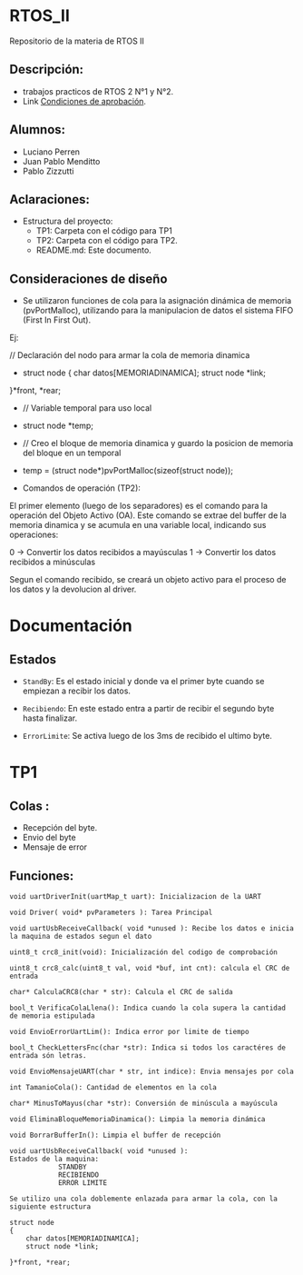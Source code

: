 # RTOS_II
Repositorio de la materia de RTOS II

## Descripción:
- trabajos practicos de RTOS 2 N°1 y N°2.
- Link [Condiciones de aprobación]( https://github.com/pablozizzutti/RTOS_II/blob/master/RTOS%202%20-%20Condici%C3%B3n%20de%20aprobaci%C3%B3n.pdf ).

## Alumnos:
 *  Luciano Perren
 *  Juan Pablo Menditto
 *  Pablo Zizzutti

## Aclaraciones:

- Estructura del proyecto:
  - TP1: Carpeta con el código para TP1
  - TP2: Carpeta con el código para TP2.
  - README.md: Este documento.

## Consideraciones de diseño

- Se utilizaron funciones de cola para la asignación dinámica de memoria (pvPortMalloc), utilizando para la manipulacion de datos el sistema FIFO (First In First Out).

Ej:

// Declaración del nodo para armar la cola de memoria dinamica
* struct node
{
    char datos[MEMORIADINAMICA];
    struct node *link;

}*front, *rear;

* // Variable temporal para uso local
* struct node *temp;

* // Creo el bloque de memoria dinamica y guardo la posicion de memoria del bloque en un temporal
* temp = (struct node*)pvPortMalloc(sizeof(struct node)); 

- Comandos de operación (TP2):

El primer elemento (luego de los separadores) es el comando para la operación del Objeto Activo (OA). Este comando se extrae del buffer de la memoria dinamica y se acumula en una variable local, indicando sus operaciones:

  0 -> Convertir los datos recibidos a mayúsculas
  1 -> Convertir los datos recibidos a minúsculas
  
Segun el comando recibido, se creará un objeto activo para el proceso de los datos y la devolucion al driver.

# Documentación

## Estados

- ```StandBy```: Es el estado inicial y donde va el primer byte cuando se empiezan a recibir los datos.

- ```Recibiendo```: En este estado entra a partir de recibir el segundo byte hasta finalizar.

- ```ErrorLimite```: Se activa luego de los 3ms de recibido el ultimo byte.



# TP1
## Colas :
- Recepción del byte.
- Envio del byte
- Mensaje de error

## Funciones:
```
void uartDriverInit(uartMap_t uart): Inicializacion de la UART
```
```
void Driver( void* pvParameters ): Tarea Principal
```
```
void uartUsbReceiveCallback( void *unused ): Recibe los datos e inicia la maquina de estados segun el dato
```
```
uint8_t crc8_init(void): Inicialización del codigo de comprobación
```
```
uint8_t crc8_calc(uint8_t val, void *buf, int cnt): calcula el CRC de entrada
```
```
char* CalculaCRC8(char * str): Calcula el CRC de salida
```
```
bool_t VerificaColaLlena(): Indica cuando la cola supera la cantidad de memoria estipulada
```
```
void EnvioErrorUartLim(): Indica error por limite de tiempo
```
```
bool_t CheckLettersFnc(char *str): Indica si todos los caractéres de entrada són letras.
```
```
void EnvioMensajeUART(char * str, int indice): Envia mensajes por cola
```
```
int TamanioCola(): Cantidad de elementos en la cola
```
```
char* MinusToMayus(char *str): Conversión de minúscula a mayúscula
```
```
void EliminaBloqueMemoriaDinamica(): Limpia la memoria dinámica
```
```
void BorrarBufferIn(): Limpia el buffer de recepción
```



```
void uartUsbReceiveCallback( void *unused ):
Estados de la maquina:
            STANDBY
            RECIBIENDO
            ERROR LIMITE

```



```
Se utilizo una cola doblemente enlazada para armar la cola, con la siguiente estructura

struct node
{
    char datos[MEMORIADINAMICA];
    struct node *link;

}*front, *rear;
```



